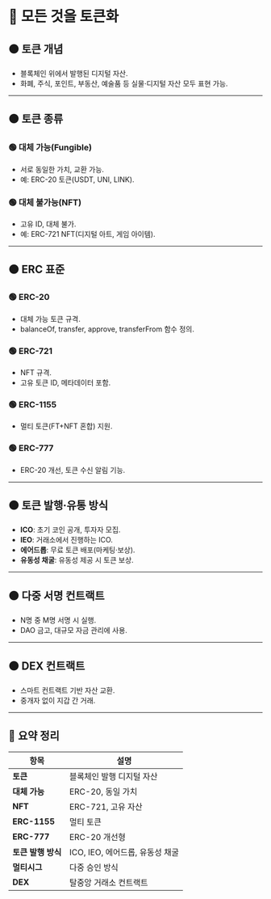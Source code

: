 # 🔴 모든 것을 토큰화

## 🟠 토큰 개념
- 블록체인 위에서 발행된 디지털 자산.
- 화폐, 주식, 포인트, 부동산, 예술품 등 실물·디지털 자산 모두 표현 가능.

---

## 🟠 토큰 종류

### 🟢 대체 가능(Fungible)
- 서로 동일한 가치, 교환 가능.
- 예: ERC-20 토큰(USDT, UNI, LINK).

### 🟢 대체 불가능(NFT)
- 고유 ID, 대체 불가.
- 예: ERC-721 NFT(디지털 아트, 게임 아이템).

---

## 🟠 ERC 표준

### 🟢 ERC-20
- 대체 가능 토큰 규격.
- balanceOf, transfer, approve, transferFrom 함수 정의.

### 🟢 ERC-721
- NFT 규격.
- 고유 토큰 ID, 메타데이터 포함.

### 🟢 ERC-1155
- 멀티 토큰(FT+NFT 혼합) 지원.

### 🟢 ERC-777
- ERC-20 개선, 토큰 수신 알림 기능.

---

## 🟠 토큰 발행·유통 방식
- **ICO**: 초기 코인 공개, 투자자 모집.
- **IEO**: 거래소에서 진행하는 ICO.
- **에어드롭**: 무료 토큰 배포(마케팅·보상).
- **유동성 채굴**: 유동성 제공 시 토큰 보상.

---

## 🟠 다중 서명 컨트랙트
- N명 중 M명 서명 시 실행.
- DAO 금고, 대규모 자금 관리에 사용.

---

## 🟠 DEX 컨트랙트
- 스마트 컨트랙트 기반 자산 교환.
- 중개자 없이 지갑 간 거래.

---

## 📌 요약 정리
| 항목 | 설명 |
|------|------|
| **토큰** | 블록체인 발행 디지털 자산 |
| **대체 가능** | ERC-20, 동일 가치 |
| **NFT** | ERC-721, 고유 자산 |
| **ERC-1155** | 멀티 토큰 |
| **ERC-777** | ERC-20 개선형 |
| **토큰 발행 방식** | ICO, IEO, 에어드롭, 유동성 채굴 |
| **멀티시그** | 다중 승인 방식 |
| **DEX** | 탈중앙 거래소 컨트랙트 |
